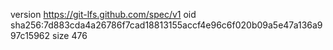 version https://git-lfs.github.com/spec/v1
oid sha256:7d883cda4a26786f7cad18813155accf4e96c6f020b09a5e47a136a997c15962
size 476
